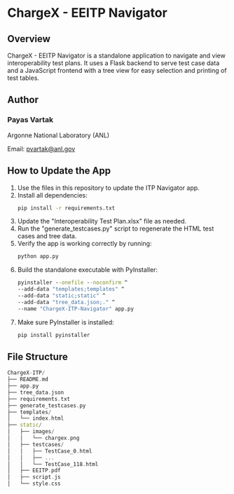 # ChargeX - EEITP Navigator

## Overview
ChargeX - EEITP Navigator is a standalone application to navigate and view interoperability test plans. It uses a Flask backend to serve test case data and a JavaScript frontend with a tree view for easy selection and printing of test tables.

##  Author
### Payas Vartak

Argonne National Laboratory (ANL)

Email: [pvartak@anl.gov](mailto:pvartak@anl.gov)

## How to Update the App
1. Use the files in this repository to update the ITP Navigator app.
2. Install all dependencies:
   ```bash
   pip install -r requirements.txt
3. Update the "Interoperability Test Plan.xlsx" file as needed.
4. Run the "generate_testcases.py" script to regenerate the HTML test cases and tree data.
5. Verify the app is working correctly by running:
   ```bash
   python app.py
6. Build the standalone executable with PyInstaller:
   ```cmd
   pyinstaller --onefile --noconfirm ^
   --add-data "templates;templates" ^
   --add-data "static;static" ^
   --add-data "tree_data.json;." ^
   --name "ChargeX-ITP-Navigator" app.py 
7. Make sure PyInstaller is installed:
   ```bash
   pip install pyinstaller
## File Structure
   ```cpp
   ChargeX-ITP/
├── README.md
├── app.py
├── tree_data.json
├── requirements.txt
├── generate_testcases.py
├── templates/
│   └── index.html
├── static/
│   ├── images/
│   │   └── chargex.png
│   ├── testcases/
│   │   ├── TestCase_0.html
│   │   ├── ...
│   │   └── TestCase_118.html
│   ├── EEITP.pdf
│   ├── script.js
│   └── style.css
